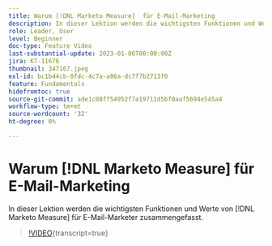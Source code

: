```yaml
---
title: Warum [!DNL Marketo Measure]  für E-Mail-Marketing
description: In dieser Lektion werden die wichtigsten Funktionen und Werte von [!DNL Marketo Measure] für E-Mail-Marketer zusammengefasst.
role: Leader, User
level: Beginner
doc-type: Feature Video
last-substantial-update: 2023-01-06T00:00:00Z
jira: KT-11676
thumbnail: 347167.jpeg
exl-id: bc1b44cb-8fdc-4c7a-a06a-dc7f7b2713f0
feature: Fundamentals
hidefromtoc: true
source-git-commit: ade1c08ff54952f7a19711d5bf0aaf5694e545a4
workflow-type: tm+mt
source-wordcount: '32'
ht-degree: 0%

---
```


# Warum [!DNL Marketo Measure] für E-Mail-Marketing

In dieser Lektion werden die wichtigsten Funktionen und Werte von [!DNL Marketo Measure] für E-Mail-Marketer zusammengefasst.

>[!VIDEO](https://video.tv.adobe.com/v/347167/?learn=on){transcript=true}
